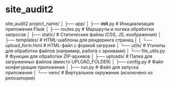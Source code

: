 # site_audit2
site_audit2
project_name/
│
├── app/
│   ├── __init__.py            # Инициализация приложения Flask
│   ├── routes.py              # Маршруты и логика обработки запросов
│   ├── static/                # Статические файлы (CSS, JS, изображения)
│   ├── templates/             # HTML-шаблоны для рендеринга страниц
│   │   └── upload_form.html   # HTML-файл с формой загрузки
│   └── utils/                 # Утилиты для обработки файлов (например, работа с архивами)
│       └── file_utils.py      # Функции для обработки ZIP-архивов
│
├── uploads/                   # Папка для загруженных файлов (вместо UPLOAD_FOLDER)
│
├── config.py                  # Файл конфигурации приложения
│
├── run.py                     # Файл для запуска приложения
│
└── venv/                      # Виртуальное окружение (исключено из репозитория)
